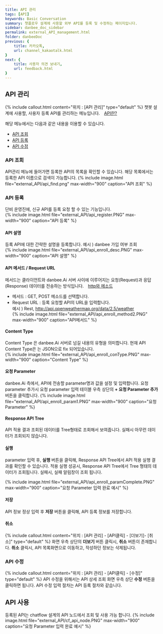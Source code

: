 ```yaml
---
title: API 관리
tags: [API]
keywords: Basic Conversation
summary: 챗플로우 설계에 사용할 외부 API를 등록 및 수정하는 페이지입니다.
sidebar: danbee_doc_sidebar
permalink: external_API_management.html
folder: danbeeDoc
previous: {
    title: 카카오톡,
    url: channel_kakaotalk.html
}
next: {
    title: 사용자 의견 보내기,
    url: feedback.html
}
---
```


## API 관리
 {% include callout.html content="위치 : [API 관리]" type="default" %}
 챗봇 설계에 사용할, 사용자 등록 API를 관리하는 메뉴입니다. 
  <span style="color:#f69023;"><i class="fa fa-external-link-square" aria-hidden="true" style="margin:0px 5px"></i>[API란?](http://terms.naver.com/entry.nhn?docId=1179553&cid=40942&categoryId=32837)</span>

해당 메뉴에서는 다음과 같은 내용을 이용할 수 있습니다.<br/> 
 - [API 조회](external_API_management.html#api-조회)
 - [API 등록](external_API_management.html#api-등록)
 - [API 수정](external_API_management.html#api-수정)

### API 조회 
API관리 메뉴에 들어가면 등록한 API의 목록을 확인할 수 있습니다. 해당 목록에서는 등록한 API 이름으로 검색이 가능합니다.
{% include image.html file="external_API/api_find.png" max-width="900" caption="API 조회" %} 

### API 등록 
단비 운영진에, 신규 API를 등록 요청 할 수 있는 기능입니다. <br/>
{% include image.html file="external_API/api_register.PNG" max-width="900" caption="API 등록" %} 

#### API 설명
등록 API에 대한 간략한 설명을 등록합니다. 
예시 ) danbee 가입 여부 조회  
{% include image.html file="external_API/api_enroll_desc.PNG" max-width="900" caption="API 설명" %} 
#### API 메서드 / Request URL
메서드는 클라이언트와 danbee.Ai 서버 사이에 이루어지는 요청(Request)과 응답(Response) 데이터를 전송하는 방식입니다. 
  <span style="color:#f69023;"><i class="fa fa-external-link-square" aria-hidden="true" style="margin:0px 5px"></i>[http와 메소드](http://terms.naver.com/entry.nhn?docId=2271985&cid=51207&categoryId=51207)</span>
 - 메서드 : GET, POST 메소드를 선택합니다. 
 - Request URL : 등록 요청할 API의 URL을 입력합니다. <br/>
    예시 ) Rest, http://api.openweathermap.org/data/2.5/weather   
{% include image.html file="external_API/api_enroll_method2.PNG" max-width="900" caption="API메서드" %} 
    
#### Content Type
Content Type 은 danbee.Ai 서버로 넘길 내용의 유형을 의미합니다. 현재 API Content Type은 는 JSON으로 fix 되어있습니다.   
{% include image.html file="external_API/api_enroll_conType.PNG" max-width="900" caption="Content Type" %} 

#### 요청 Parameter
danbee.Ai 측에서, API에 전송할 parameter명과 값을 설정 및 입력합니다. 요청 parameter 추가시 요청 parameter 입력 테이블 우측 상단의 **+ 요청 Parameter 추가** 버튼을 클릭합니다. 
{% include image.html file="external_API/api_enroll_param1.PNG" max-width="900" caption="요청 Parameter" %} 

#### Response API Tree
API 적용 결과 조회된 데이터를 Tree형태로 조회해서 보여줍니다. 실패시 아무런 데이터가 조회되지 않습니다. 

#### 실행
parameter 입력 후, **실행** 버튼을 클릭해, Response API Tree에서 API 적용 실행 결과를 확인할 수 있습니다. 
적용 실행 성공시, Response API Tree에서 Tree 형태의 데이터가 조회됩니다. 
실패시, 실패 알림창이 조회 됩니다. 

{% include image.html file="external_API/api_enroll_paramComplete.PNG" max-width="900" caption="요청 Parameter 입력 완료 예시" %} 
#### 저장
API 정보 정상 입력 후 **저장** 버튼을 클릭해, API 등록 정보를 저장합니다. 

#### 취소
{% include callout.html content="위치 : [API 관리] - [API클릭] - [더보기]- [취소]" type="default" %}
화면 우측 상단의  **더보기** 버튼 클릭시, **취소**  버튼이 존재합니다.  **취소**  클릭시, API 목록화면으로 이동하고, 작성하던 정보는 삭제됩니다. 

### API 수정 
{% include callout.html content="위치 : [API 관리] - [API클릭] - [수정]" type="default" %}
API 수정을 위해서는 API 상세 조회 화면 우측 상단 **수정** 버튼을 클릭하면 됩니다. API 수정 입력 절차는 API 등록 절차와 같습니다. 

## API 사용
등록된  API는 chatflow 설계의 API 노드에서 조회 및 사용 가능 합니다.
{% include image.html file="external_API/cf_api_node.PNG" max-width="900" caption="요청 Parameter 입력 완료 예시" %} 